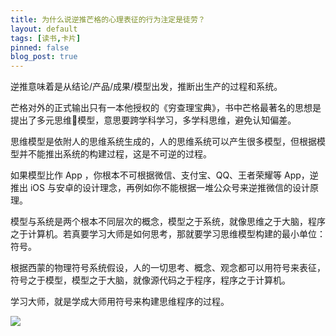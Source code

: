 ```yaml
---
title: 为什么说逆推芒格的心理表征的行为注定是徒劳？
layout: default
tags: [读书,卡片]
pinned: false
blog_post: true
---
```



逆推意味着是从结论/产品/成果/模型出发，推断出生产的过程和系统。

芒格对外的正式输出只有一本他授权的《穷查理宝典》，书中芒格最著名的思想是提出了多元思维模型，意思要跨学科学习，多学科思维，避免认知偏差。

思维模型是依附人的思维系统生成的，人的思维系统可以产生很多模型，但根据模型并不能推出系统的构建过程，这是不可逆的过程。

如果模型比作 App ，你根本不可根据微信、支付宝、QQ、王者荣耀等 App，逆推出 iOS 与安卓的设计理念，再例如你不能根据一堆公众号来逆推微信的设计原理。

模型与系统是两个根本不同层次的概念，模型之于系统，就像思维之于大脑，程序之于计算机。若真要学习大师是如何思考，那就要学习思维模型构建的最小单位：符号。

根据西蒙的物理符号系统假设，人的一切思考、概念、观念都可以用符号来表征，符号之于模型，模型之于大脑，就像源代码之于程序，程序之于计算机。

学习大师，就是学成大师用符号来构建思维程序的过程。

![](http://openmindclub.qiniudn.com/omt/PhysicalSymbolSystem.jpg)

